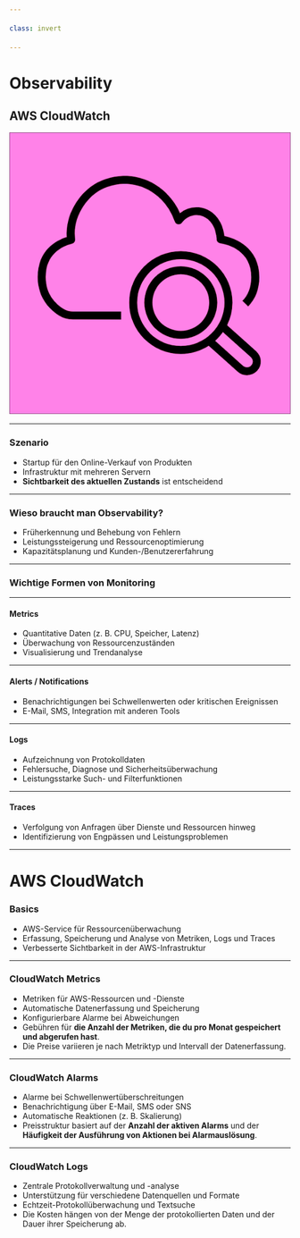 ```yaml
---

class: invert

---
```


# Observability

## AWS CloudWatch

![w:400](./imgs/logo.png)

---

### Szenario

- Startup für den Online-Verkauf von Produkten
- Infrastruktur mit mehreren Servern
- **Sichtbarkeit des aktuellen Zustands** ist entscheidend

---

### Wieso braucht man Observability?

- Früherkennung und Behebung von Fehlern
- Leistungssteigerung und Ressourcenoptimierung
- Kapazitätsplanung und Kunden-/Benutzererfahrung

---

### Wichtige Formen von Monitoring

---

#### Metrics

- Quantitative Daten (z. B. CPU, Speicher, Latenz)
- Überwachung von Ressourcenzuständen
- Visualisierung und Trendanalyse

---

#### Alerts / Notifications

- Benachrichtigungen bei Schwellenwerten oder kritischen Ereignissen
- E-Mail, SMS, Integration mit anderen Tools

---

#### Logs

- Aufzeichnung von Protokolldaten
- Fehlersuche, Diagnose und Sicherheitsüberwachung
- Leistungsstarke Such- und Filterfunktionen

---

#### Traces

- Verfolgung von Anfragen über Dienste und Ressourcen hinweg
- Identifizierung von Engpässen und Leistungsproblemen

---

# AWS CloudWatch

### Basics

- AWS-Service für Ressourcenüberwachung
- Erfassung, Speicherung und Analyse von Metriken, Logs und Traces
- Verbesserte Sichtbarkeit in der AWS-Infrastruktur

---

### CloudWatch Metrics

- Metriken für AWS-Ressourcen und -Dienste
- Automatische Datenerfassung und Speicherung
- Konfigurierbare Alarme bei Abweichungen
- Gebühren für **die Anzahl der Metriken, die du pro Monat gespeichert und abgerufen hast**.
- Die Preise variieren je nach Metriktyp und Intervall der Datenerfassung.

---

### CloudWatch Alarms

- Alarme bei Schwellenwertüberschreitungen
- Benachrichtigung über E-Mail, SMS oder SNS
- Automatische Reaktionen (z. B. Skalierung)
- Preisstruktur basiert auf der **Anzahl der aktiven Alarms** und der **Häufigkeit der Ausführung von Aktionen bei Alarmauslösung**.

---

### CloudWatch Logs

- Zentrale Protokollverwaltung und -analyse
- Unterstützung für verschiedene Datenquellen und Formate
- Echtzeit-Protokollüberwachung und Textsuche
- Die Kosten hängen von der Menge der protokollierten Daten und der Dauer ihrer Speicherung ab.

